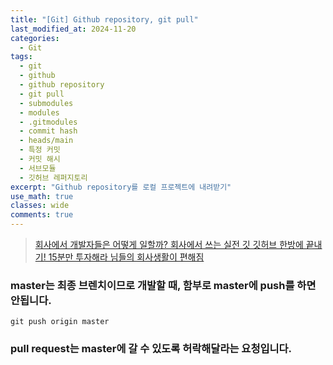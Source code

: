 ```yaml
---
title: "[Git] Github repository, git pull"
last_modified_at: 2024-11-20
categories:
  - Git
tags:
  - git
  - github
  - github repository
  - git pull
  - submodules
  - modules
  - .gitmodules
  - commit hash
  - heads/main
  - 특정 커밋
  - 커밋 해시
  - 서브모듈
  - 깃허브 레퍼지토리
excerpt: "Github repository를 로컬 프로젝트에 내려받기"
use_math: true
classes: wide
comments: true
---
```


> [회사에서 개발자들은 어떻게 일할까? 회사에서 쓰는 실전 깃 깃허브 한방에 끝내기! 15분만 투자해라 님들의 회사생활이 편해짐](https://www.youtube.com/watch?v=cwC8t9dno2s)


### master는 최종 브렌치이므로 개발할 때, 함부로 master에 push를 하면 안됩니다.

```terminal
git push origin master
```


### pull request는 master에 갈 수 있도록 허락해달라는 요청입니다.
